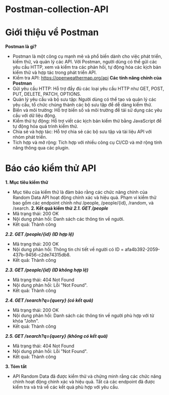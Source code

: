 # Postman-collection-API
# Giới thiệu về Postman
**Postman là gì?**
- Postman là một công cụ mạnh mẽ và phổ biến dành cho việc phát triển, kiểm thử, và quản lý các API. Với Postman, người dùng có thể gửi các yêu cầu HTTP, xem và kiểm tra các phản hồi, tự động hóa các kịch bản kiểm thử và hợp tác trong phát triển API.
- Kiểm tra API: https://openweathermap.org/api
**Các tính năng chính của Postman**
- Gửi yêu cầu HTTP: Hỗ trợ đầy đủ các loại yêu cầu HTTP như GET, POST, PUT, DELETE, PATCH, OPTIONS.
- Quản lý yêu cầu và bộ sưu tập: Người dùng có thể tạo và quản lý các yêu cầu, tổ chức chúng thành các bộ sưu tập để dễ dàng kiểm thử.
- Biến và môi trường: Hỗ trợ biến số và môi trường để tái sử dụng các yêu cầu với dữ liệu động.
- Kiểm thử tự động: Hỗ trợ viết các kịch bản kiểm thử bằng JavaScript để tự động hóa quá trình kiểm thử.
- Chia sẻ và hợp tác: Hỗ trợ chia sẻ các bộ sưu tập và tài liệu API với nhóm phát triển.
- Tích hợp và mở rộng: Tích hợp với nhiều công cụ CI/CD và mở rộng tính năng thông qua các plugin.

# Báo cáo kiểm thử API
**1. Mục tiêu kiểm thử**
- Mục tiêu của kiểm thử là đảm bảo rằng các chức năng chính của Random Data API hoạt động chính xác và hiệu quả. Phạm vi kiểm thử bao gồm các endpoint chính như /people, /people/{id}, /random, và /search.
**2. Kết quả kiểm thử**
***2.1. GET /people***
- Mã trạng thái: 200 OK
- Nội dung phản hồi: Danh sách các thông tin về người.
- Kết quả: Thành công
  
***2.2. GET /people/{id} (ID hợp lệ)***
- Mã trạng thái: 200 OK
- Nội dung phản hồi: Thông tin chi tiết về người có ID = afa4b392-2059-437b-9456-c2de74315db8.
- Kết quả: Thành công
  
***2.3. GET /people/{id} (ID không hợp lệ)***
- Mã trạng thái: 404 Not Found
- Nội dung phản hồi: Lỗi "Not Found".
- Kết quả: Thành công
  
***2.4. GET /search?q={query} (có kết quả)***
- Mã trạng thái: 200 OK
- Nội dung phản hồi: Danh sách các thông tin về người phù hợp với từ khóa "John".
- Kết quả: Thành công

***2.5. GET /search?q={query} (không có kết quả)***
- Mã trạng thái: 404 Not Found
- Nội dung phản hồi: Lỗi "Not Found".
- Kết quả: Thành công

**3. Tóm tắt**
- API Random Data đã được kiểm thử và chứng minh rằng các chức năng chính hoạt động chính xác và hiệu quả. Tất cả các endpoint đã được kiểm tra và trả về các kết quả phù hợp với yêu cầu.
